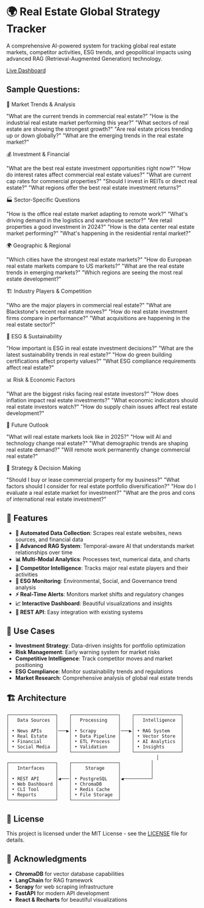 # 🌍 Real Estate Global Strategy Tracker

A comprehensive AI-powered system for tracking global real estate markets, competitor activities, ESG trends, and geopolitical impacts using advanced RAG (Retrieval-Augmented Generation) technology.

[Live Dashboard](https://realestatetracker-production.up.railway.app/dashboard)

## Sample Questions:

🏢 Market Trends & Analysis

"What are the current trends in commercial real estate?"
"How is the industrial real estate market performing this year?"
"What sectors of real estate are showing the strongest growth?"
"Are real estate prices trending up or down globally?"
"What are the emerging trends in the real estate market?"

💰 Investment & Financial

"What are the best real estate investment opportunities right now?"
"How do interest rates affect commercial real estate values?"
"What are current cap rates for commercial properties?"
"Should I invest in REITs or direct real estate?"
"What regions offer the best real estate investment returns?"

🏭 Sector-Specific Questions

"How is the office real estate market adapting to remote work?"
"What's driving demand in the logistics and warehouse sector?"
"Are retail properties a good investment in 2024?"
"How is the data center real estate market performing?"
"What's happening in the residential rental market?"

🌍 Geographic & Regional

"Which cities have the strongest real estate markets?"
"How do European real estate markets compare to US markets?"
"What are the real estate trends in emerging markets?"
"Which regions are seeing the most real estate development?"

🏗️ Industry Players & Competition

"Who are the major players in commercial real estate?"
"What are Blackstone's recent real estate moves?"
"How do real estate investment firms compare in performance?"
"What acquisitions are happening in the real estate sector?"

🌱 ESG & Sustainability

"How important is ESG in real estate investment decisions?"
"What are the latest sustainability trends in real estate?"
"How do green building certifications affect property values?"
"What ESG compliance requirements affect real estate?"

📊 Risk & Economic Factors

"What are the biggest risks facing real estate investors?"
"How does inflation impact real estate investments?"
"What economic indicators should real estate investors watch?"
"How do supply chain issues affect real estate development?"

🔮 Future Outlook

"What will real estate markets look like in 2025?"
"How will AI and technology change real estate?"
"What demographic trends are shaping real estate demand?"
"Will remote work permanently change commercial real estate?"

🎯 Strategy & Decision Making

"Should I buy or lease commercial property for my business?"
"What factors should I consider for real estate portfolio diversification?"
"How do I evaluate a real estate market for investment?"
"What are the pros and cons of international real estate investment?"

## 🚀 Features

- **🔄 Automated Data Collection**: Scrapes real estate websites, news sources, and financial data
- **🧠 Advanced RAG System**: Temporal-aware AI that understands market relationships over time
- **📊 Multi-Modal Analytics**: Processes text, numerical data, and charts
- **🏢 Competitor Intelligence**: Tracks major real estate players and their activities  
- **🌱 ESG Monitoring**: Environmental, Social, and Governance trend analysis
- **⚡ Real-Time Alerts**: Monitors market shifts and regulatory changes
- **📈 Interactive Dashboard**: Beautiful visualizations and insights
- **🔌 REST API**: Easy integration with existing systems

## 🎯 Use Cases

- **Investment Strategy**: Data-driven insights for portfolio optimization
- **Risk Management**: Early warning system for market risks
- **Competitive Intelligence**: Track competitor moves and market positioning
- **ESG Compliance**: Monitor sustainability trends and regulations
- **Market Research**: Comprehensive analysis of global real estate trends

## 🏗️ Architecture

```
┌─────────────────┐    ┌─────────────────┐    ┌─────────────────┐
│   Data Sources  │    │   Processing    │    │   Intelligence  │
│                 │    │                 │    │                 │
│ • News APIs     │───▶│ • Scrapy        │───▶│ • RAG System    │
│ • Real Estate   │    │ • Data Pipeline │    │ • Vector Store  │
│ • Financial     │    │ • ETL Process   │    │ • AI Analytics  │
│ • Social Media  │    │ • Validation    │    │ • Insights      │
└─────────────────┘    └─────────────────┘    └─────────────────┘
                                                       │
┌─────────────────┐    ┌─────────────────┐           │
│   Interfaces    │    │     Storage     │           │
│                 │    │                 │           │
│ • REST API      │◀───│ • PostgreSQL    │◀──────────┘
│ • Web Dashboard │    │ • ChromaDB      │
│ • CLI Tool      │    │ • Redis Cache   │
│ • Reports       │    │ • File Storage  │
└─────────────────┘    └─────────────────┘
```
## 📄 License

This project is licensed under the MIT License - see the [LICENSE](LICENSE) file for details.

## 🌟 Acknowledgments

- **ChromaDB** for vector database capabilities
- **LangChain** for RAG framework
- **Scrapy** for web scraping infrastructure
- **FastAPI** for modern API development
- **React & Recharts** for beautiful visualizations

